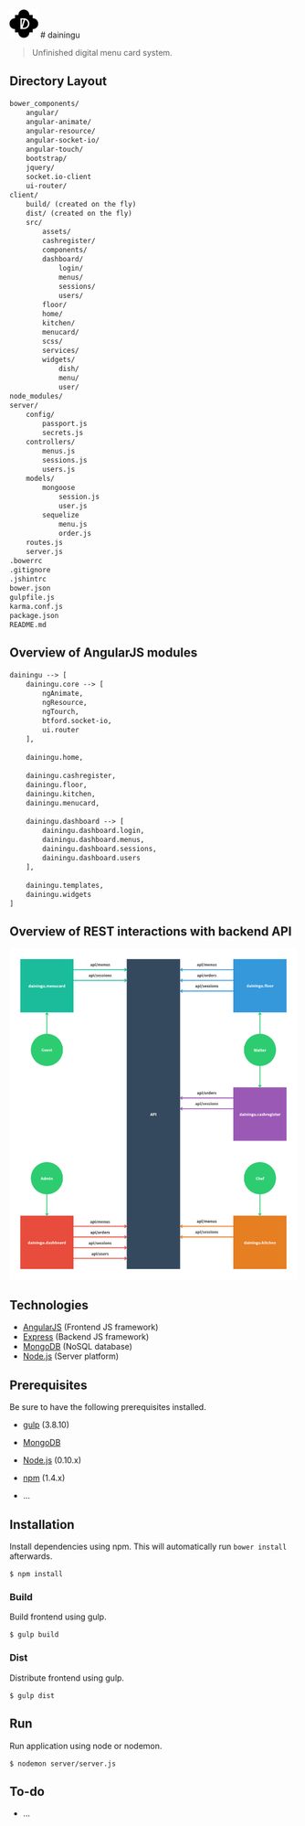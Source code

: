 <img src="./assets/logo.png" width="50" height="50" alt="dainingu">
# dainingu

> Unfinished digital menu card system.

## Directory Layout
    bower_components/
        angular/
        angular-animate/
        angular-resource/
        angular-socket-io/
        angular-touch/
        bootstrap/
        jquery/
        socket.io-client
        ui-router/
    client/
        build/ (created on the fly)
        dist/ (created on the fly)
        src/
            assets/
            cashregister/
            components/
            dashboard/
                login/
                menus/
                sessions/
                users/
            floor/
            home/
            kitchen/
            menucard/
            scss/
            services/
            widgets/
                dish/
                menu/
                user/
    node_modules/
    server/
        config/
            passport.js
            secrets.js
        controllers/
            menus.js
            sessions.js
            users.js
        models/
            mongoose
                session.js
                user.js
            sequelize
                menu.js
                order.js
        routes.js
        server.js
    .bowerrc
    .gitignore
    .jshintrc
    bower.json
    gulpfile.js
    karma.conf.js
    package.json
    README.md



## Overview of AngularJS modules
    dainingu --> [
        dainingu.core --> [
            ngAnimate,
            ngResource,
            ngTourch,
            btford.socket-io,
            ui.router
        ],

        dainingu.home,

        dainingu.cashregister,
        dainingu.floor,
        dainingu.kitchen,
        dainingu.menucard,

        dainingu.dashboard --> [
            dainingu.dashboard.login,
            dainingu.dashboard.menus,
            dainingu.dashboard.sessions,
            dainingu.dashboard.users
        ],

        dainingu.templates,
        dainingu.widgets
    ]

Overview of REST interactions with backend API
-------------------
![Site Overview](assets/rest-interactions.png)

Technologies
-------------------
- [AngularJS](http://angularjs.org) (Frontend JS framework)
- [Express](http://expressjs.com) (Backend JS framework)
- [MongoDB](http://mongodb.com) (NoSQL database)
- [Node.js](http://nodejs.org) (Server platform)

Prerequisites
-------------------
Be sure to have the following prerequisites installed.

- [gulp](http://gulpjs.com/) (3.8.10)
- [MongoDB](http://mongodb.org)
- [Node.js](http://nodejs.org/) (0.10.x)
- [npm](https://www.npmjs.org/) (1.4.x)

- ...

## Installation
Install dependencies using npm. This will automatically run `bower install` afterwards.

```
$ npm install
```

### Build
Build frontend using gulp.

```
$ gulp build
```

### Dist
Distribute frontend using gulp.

```
$ gulp dist
```

## Run
Run application using node or nodemon.

```
$ nodemon server/server.js
```

To-do
-------------------
- ...